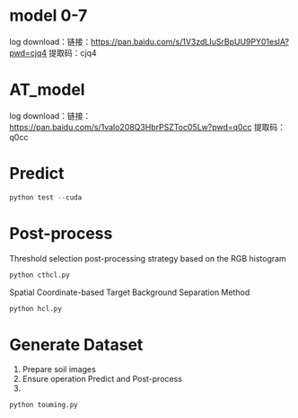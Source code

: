 # model 0-7
log download：链接：https://pan.baidu.com/s/1V3zdLIuSrBpUU9PY01eslA?pwd=cjq4 
提取码：cjq4 
# AT_model
log download：链接：https://pan.baidu.com/s/1valo208Q3HbrPSZToc05Lw?pwd=q0cc 
提取码：q0cc 
# Predict
```python
python test --cuda
```
# Post-process
Threshold selection post-processing strategy based on the RGB histogram
```python
python cthcl.py
```
Spatial Coordinate-based Target Background Separation Method
```python
python hcl.py
```
# Generate Dataset
1. Prepare soil images
2. Ensure operation Predict and Post-process
3.
```python
python touming.py
```
